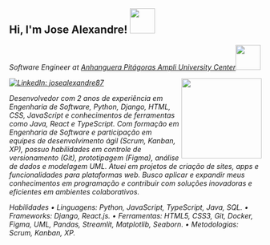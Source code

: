 <h2> Hi, I'm Jose Alexandre! <img src="https://media.giphy.com/media/SF9Z0shNT07T2/giphy.gif?cid=ecf05e47sqlpq8yhggf27v45o2p5p78zuw700a67a390vwbr&ep=v1_gifs_search&rid=giphy.gif&ct=g" width="50"></h2>
<p><em>Software Engineer at <a href="https://www.ampli.com.br/">Anhanguera Pitágoras Ampli University Center</a><img src="https://media.giphy.com/media/10fFT7qzHrN0D6/giphy.gif?cid=ecf05e472j41n37csef1oi5ber72yjll3e9ivgrgsqv9u1rr&ep=v1_gifs_search&rid=giphy.gif&ct=g" width="50">

[![LinkedIn: josealexandre87](https://img.shields.io/badge/linkedin-%230077B5.svg?style=for-the-badge&logo=linkedin&logoColor=white)](https://www.linkedin.com/in/josealexandre87/)
<img align='right' src="https://media.giphy.com/media/oQuiJexT0hB94SIVAx/giphy.gif?cid=ecf05e47moq1thcjfsqjscnyd9lca64adu9wvy893u4vsrvx&ep=v1_gifs_search&rid=giphy.gif&ct=g" width="160">

Desenvolvedor com 2 anos de experiência em Engenharia de Software, Python, Django, HTML,
CSS, JavaScript e conhecimentos de ferramentas como Java, React e TypeScript. Com formação em
Engenharia de Software e participação em equipes de desenvolvimento ágil (Scrum, Kanban, XP), possuo
habilidades em controle de versionamento (Git), prototipagem (Figma), análise de dados e modelagem
UML. Atuei em projetos de criação de sites, apps e funcionalidades para plataformas web. Busco aplicar e
expandir meus conhecimentos em programação e contribuir com soluções inovadoras e eficientes em
ambientes colaborativos.

Habilidades
• Linguagens: Python, JavaScript, TypeScript, Java, SQL.
• Frameworks: Django, React.js.
• Ferramentas: HTML5, CSS3, Git, Docker, Figma, UML, Pandas, Streamlit, Matplotlib, Seaborn.
• Metodologias: Scrum, Kanban, XP.
